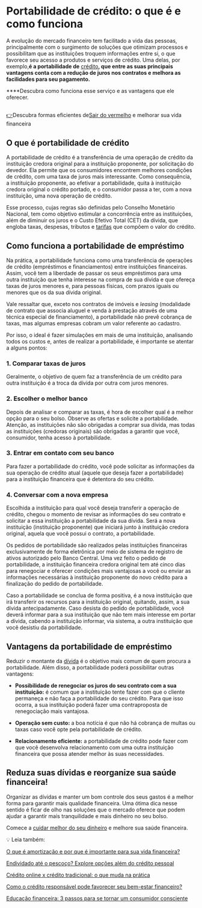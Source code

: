 # Portabilidade de crédito: o que é e como funciona

A evolução do mercado financeiro tem facilitado a vida das pessoas, principalmente com o surgimento de soluções que otimizam processos e possibilitam que as instituições troquem informações entre si, o que favorece seu acesso a produtos e serviços de crédito. Uma delas, por exemplo,**é a portabilidade de** [crédito](https://meubolso.mercadopago.com.br/emprestimo-pessoal)**, que entre as suas principais vantagens conta com a redução de juros nos contratos e melhora as facilidades para seu pagamento.**

****Descubra como funciona esse serviço e as vantagens que ele  oferecer.

## 

[👉](https://meubolso.mercadopago.com.br/saia-do-vermelho)Descubra formas eficientes de[Sair do vermelho](https://meubolso.mercadopago.com.br/saia-do-vermelho) e melhorar sua vida financeira

## **O que é portabilidade de crédito**

A portabilidade de crédito é a transferência de uma operação de crédito da instituição credora original para a instituição proponente, por solicitação do devedor. Ela permite que os consumidores encontrem melhores condições de crédito, com uma taxa de juros mais interessante. Como consequência, a instituição proponente, ao efetivar a portabilidade, quita à instituição credora original o crédito portado, e o consumidor passa a ter, com a nova instituição, uma nova operação de crédito.

Esse processo, cujas regras são definidas pelo Conselho Monetário Nacional, tem como objetivo estimular a concorrência entre as instituições, além de diminuir os juros e o Custo Efetivo Total (CET) da dívida, que engloba taxas, despesas, tributos e [tarifas](https://meubolso.mercadopago.com.br/tarifas-bancarias) que compõem o valor do crédito.

## **Como funciona a portabilidade de empréstimo**

Na prática, a portabilidade funciona como uma transferência de operações de crédito (empréstimos e financiamentos) entre instituições financeiras. Assim, você tem a liberdade de passar os seus empréstimos para uma outra instituição que tenha interesse na compra de sua dívida e que ofereça taxas de juros menores e, para pessoas físicas, com prazos iguais ou menores que os da sua dívida original.

Vale ressaltar que, exceto nos contratos de imóveis e *leasing* (modalidade de contrato que associa aluguel e venda à prestação através de uma técnica especial de financiamento), a portabilidade não prevê cobrança de taxas, mas algumas empresas cobram um valor referente ao cadastro.

Por isso, o ideal é fazer simulações em mais de uma instituição, analisando todos os custos e, antes de realizar a portabilidade, é importante se atentar a alguns pontos:

### **1. Comparar taxas de juros**

Geralmente, o objetivo de quem faz a transferência de um crédito para outra instituição é a troca da dívida por outra com juros menores.

### **2. Escolher o melhor banco**

Depois de analisar e comparar as taxas, é hora de escolher qual é a melhor opção para o seu bolso. Observe as ofertas e solicite a portabilidade. Atenção, as instituições não são obrigadas a comprar sua dívida, mas todas as instituições (credoras originais) são obrigadas a garantir que você, consumidor, tenha acesso à portabilidade.

### **3. Entrar em contato com seu banco**

Para fazer a portabilidade do crédito, você pode solicitar as informações da sua operação de crédito atual (aquele que deseja fazer a portabilidade) para a instituição financeira que é detentora do seu crédito.

### **4. Conversar com a nova empresa**

Escolhida a instituição para qual você deseja transferir a operação de crédito, chegou o momento de revisar as informações do seu contrato e solicitar a essa instituição a portabilidade da sua dívida. Será a nova instituição (instituição proponente) que iniciará junto à instituição credora original, aquela que você possui o contrato, a portabilidade.

Os pedidos de portabilidade são realizados pelas instituições financeiras exclusivamente de forma eletrônica por meio de sistema de registro de ativos autorizado pelo Banco Central. Uma vez feito o pedido de portabilidade, a instituição financeira credora original tem até cinco dias para renegociar e oferecer condições mais vantajosas a você ou enviar as informações necessárias à instituição proponente do novo crédito para a finalização do pedido de portabilidade.

Caso a portabilidade se conclua de forma positiva, é a nova instituição que irá transferir os recursos para a instituição original, quitando, assim, a sua dívida antecipadamente. Caso desista do pedido de portabilidade, você deverá informar para a sua instituição que não tem mais interesse em portar a dívida, cabendo a instituição informar, via sistema, a outra instituição que você desistiu da portabilidade.

## **Vantagens da portabilidade de empréstimo**

Reduzir o montante da [dívida](https://meubolso.mercadopago.com.br/como-quitar-dividas-com-bancos) é o objetivo mais comum de quem procura a portabilidade. Além disso, a portabilidade poderá possibilitar outras vantagens:

- **Possibilidade de renegociar os juros do seu contrato com a sua instituição:** é comum que a instituição tente fazer com que o cliente permaneça e não faça a portabilidade do seu crédito. Para que isso ocorra, a sua instituição poderá fazer uma contraproposta de renegociação mais vantajosa. 

- **Operação sem custo:** a boa notícia é que não há cobrança de multas ou taxas caso você opte pela portabilidade de crédito.

- **Relacionamento eficiente:** a portabilidade de crédito pode fazer com que você desenvolva relacionamento com uma outra instituição financeira que possa atender melhor às suas necessidades.

## **Reduza suas dívidas e reorganize sua saúde financeira!**

Organizar as dívidas e manter um bom controle dos seus gastos é a melhor forma para garantir mais qualidade financeira. Uma ótima dica nesse sentido é ficar de olho nas soluções que o mercado oferece que podem ajudar a garantir mais tranquilidade e mais dinheiro no seu bolso.

Comece a [cuidar melhor do seu dinheiro](https://meubolso.mercadopago.com.br/planejamento-financeiro?__hstc=&__hssc=&hsCtaTracking=47ee530b-982a-494d-a333-092bd1f77714%7C18159761-3612-48fa-9136-4ff7be6fec2c) e melhore sua saúde financeira.

💡 Leia também:

[O que é amortização e por que é importante para sua vida financeira?](https://meubolso.mercadopago.com.br/o-que-e-amortizacao-e-porque-e-importante)

[Endividado até o pescoço? Explore opções além do crédito pessoal](https://meubolso.mercadopago.com.br/opcoes-alem-do-credito-pessoal)

[Crédito online x crédito tradicional: o que muda na prática](https://meubolso.mercadopago.com.br/credito-online-x-credito-tradicional-o-que-muda-na-pratica)

[Como o crédito responsável pode favorecer seu bem-estar financeiro?](https://meubolso.mercadopago.com.br/credito-responsavel-para-bem-estar-financeiro)

[Educação financeira: 3 passos para se tornar um consumidor consciente](https://meubolso.mercadopago.com.br/educacao-financeira-como-se-tornar-consumidor-consciente)